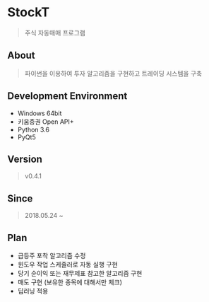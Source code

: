 # StockT
> 주식 자동매매 프로그램

## About
> 파이썬을 이용하여 투자 알고리즘을 구현하고 트레이딩 시스템을 구축

## Development Environment
- Windows 64bit
- 키움증권 Open API+
- Python 3.6
- PyQt5

## Version
> v0.4.1

## Since
> 2018.05.24 ~

## Plan
- 급등주 포착 알고리즘 수정
- 윈도우 작업 스케줄러로 자동 실행 구현
- 당기 순이익 또는 재무제표 참고한 알고리즘 구현
- 매도 구현 (보유한 종목에 대해서만 체크)
- 딥러닝 적용
